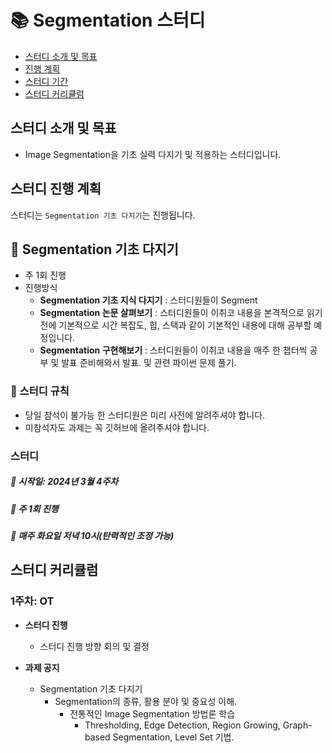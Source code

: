 # 📚 Segmentation 스터디

- [스터디 소개 및 목표](#스터디-소개-및-목표)
- [진행 계획](#스터디-진행-계획)
- [스터디 기간](#스터디)
- [스터디 커리큘럼](#스터디-커리큘럼)


## 스터디 소개 및 목표
- Image Segmentation을 기초 실력 다지기 및 적용하는 스터디입니다.

## 스터디 진행 계획
스터디는 `Segmentation 기초 다지기`는 진행됩니다.

## 📌 Segmentation 기초 다지기
- 주 1회 진행
- 진행방식
  - **Segmentation 기초 지식 다지기** : 스터디원들이 Segment
  - **Segmentation 논문 살펴보기** : 스터디원들이 이취코 내용을 본격적으로 읽기전에 기본적으로 시간 복잡도, 힙, 스택과 같이 기본적인 내용에 대해 공부할 예정입니다.
  - **Segmentation 구현해보기** : 스터디원들이 이취코 내용을 매주 한 챕터씩 공부 및 발표 준비해와서 발표. 및 관련 파이썬 문제 풀기.
 
### 📌 스터디 규칙
- 당일 참석이 불가능 한 스터디원은 미리 사전에 알려주셔야 합니다.
- 미참석자도 과제는 꼭 깃허브에 올려주셔야 합니다.

### 스터디
##### 📅 시작일: 2024년 3월 4주차
##### 📅 주 1회 진행 
##### 📅 매주 화요일 저녁 10시(탄력적인 조정 가능)
	
## 스터디 커리큘럼
### 1주차: OT
- **스터디 진행**
   - 스터디 진행 방향 회의 및 결정
    
- **과제 공지**
	- Segmentation 기초 다지기
 	  - Segmentation의 종류, 활용 분야 및 중요성 이해.
    	  - 전통적인 Image Segmentation 방법론 학습
            - Thresholding, Edge Detection, Region Growing, Graph-based Segmentation, Level Set 기법.

